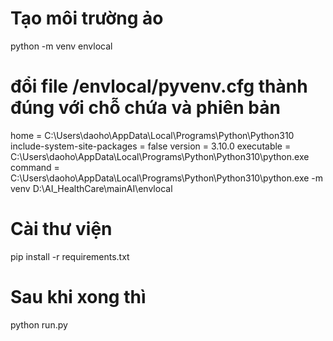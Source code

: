 # Tạo môi trường ảo
python -m venv envlocal

# đổi file /envlocal/pyvenv.cfg thành đúng với chỗ chứa và phiên bản

home = C:\Users\daoho\AppData\Local\Programs\Python\Python310
include-system-site-packages = false
version = 3.10.0
executable = C:\Users\daoho\AppData\Local\Programs\Python\Python310\python.exe
command = C:\Users\daoho\AppData\Local\Programs\Python\Python310\python.exe -m venv D:\AI_HealthCare\mainAI\envlocal

# Cài thư viện 

pip install -r requirements.txt

# Sau khi xong thì 

python run.py